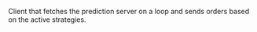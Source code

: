 Client that fetches the prediction server on a loop and sends orders based on the active strategies.
